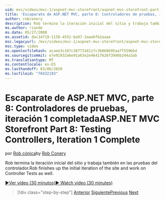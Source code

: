 ```yaml
---
uid: mvc/videos/mvc-1/aspnet-mvc-storefront/aspnet-mvc-storefront-part-8-testing-controllers-iteration-1-complete
title: 'Escaparate de ASP.NET MVC, parte 8: Controladores de pruebas, iteración 1 completada | Microsoft Docs'
author: robconery
description: Rob termina la iteración inicial del sitio y trabaja también en las pruebas del controlador.
ms.author: riande
ms.date: 05/27/2008
ms.assetid: dac14719-1158-4552-ba97-3aae6fb2aaae
msc.legacyurl: /mvc/videos/mvc-1/aspnet-mvc-storefront/aspnet-mvc-storefront-part-8-testing-controllers-iteration-1-complete
msc.type: video
ms.openlocfilehash: acaee3c167c387731611fc3b068695aa7f5596bd
ms.sourcegitcommit: e7e91932a6e91a63e2e46417626f39d6b244a3ab
ms.translationtype: MT
ms.contentlocale: es-ES
ms.lasthandoff: 03/06/2020
ms.locfileid: "78432193"
---
```

# <a name="aspnet-mvc-storefront-part-8-testing-controllers-iteration-1-complete"></a><span data-ttu-id="7e22e-103">Escaparate de ASP.NET MVC, parte 8: Controladores de pruebas, iteración 1 completada</span><span class="sxs-lookup"><span data-stu-id="7e22e-103">ASP.NET MVC Storefront Part 8: Testing Controllers, Iteration 1 Complete</span></span>

<span data-ttu-id="7e22e-104">por [Rob cónica](https://github.com/robconery)</span><span class="sxs-lookup"><span data-stu-id="7e22e-104">by [Rob Conery](https://github.com/robconery)</span></span>

<span data-ttu-id="7e22e-105">Rob termina la iteración inicial del sitio y trabaja también en las pruebas del controlador.</span><span class="sxs-lookup"><span data-stu-id="7e22e-105">Rob finishes up the initial iteration of the site and work on Controller Tests as well.</span></span>

[<span data-ttu-id="7e22e-106">&#9654;Ver vídeo (30 minutos)</span><span class="sxs-lookup"><span data-stu-id="7e22e-106">&#9654; Watch video (30 minutes)</span></span>](https://channel9.msdn.com/Blogs/ASP-NET-Site-Videos/aspnet-mvc-storefront-part-8-testing-controllers-iteration-1-complete)

> [!div class="step-by-step"]
> <span data-ttu-id="7e22e-107">[Anterior](aspnet-mvc-storefront-part-7-routing-and-ui-work.md)
> [Siguiente](aspnet-mvc-storefront-part-9-the-shopping-cart.md)</span><span class="sxs-lookup"><span data-stu-id="7e22e-107">[Previous](aspnet-mvc-storefront-part-7-routing-and-ui-work.md)
[Next](aspnet-mvc-storefront-part-9-the-shopping-cart.md)</span></span>
